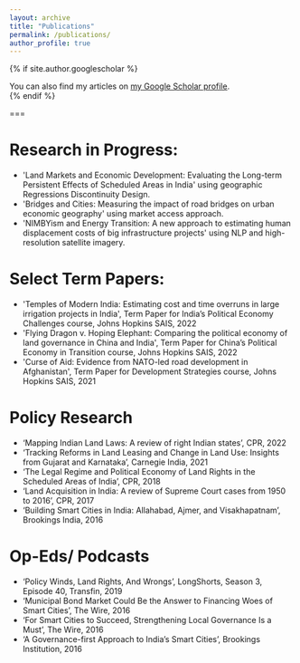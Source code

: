 ```yaml
---
layout: archive
title: "Publications"
permalink: /publications/
author_profile: true
---
```


{% if site.author.googlescholar %}
  <div class="wordwrap">You can also find my articles on <a href="{{site.author.googlescholar}}">my Google Scholar profile</a>.</div>
{% endif %}

===

Research in Progress:
===

* 'Land Markets and Economic Development: Evaluating the Long-term Persistent Effects of Scheduled Areas
in India' using geographic Regressions Discontinuity Design.
* 'Bridges and Cities: Measuring the impact of road bridges on urban economic geography' using market
access approach.
* 'NIMBYism and Energy Transition: A new approach to estimating human displacement costs of big
infrastructure projects' using NLP and high-resolution satellite imagery.

Select Term Papers:
===

* 'Temples of Modern India: Estimating cost and time overruns in large irrigation projects in India', Term
Paper for India’s Political Economy Challenges course, Johns Hopkins SAIS, 2022
* 'Flying Dragon v. Hoping Elephant: Comparing the political economy of land governance in China and India', Term
Paper for China’s Political Economy in Transition course, Johns Hopkins SAIS, 2022
* 'Curse of Aid: Evidence from NATO-led road development in Afghanistan', Term Paper for Development
Strategies course, Johns Hopkins SAIS, 2021


Policy Research
===

* ‘Mapping Indian Land Laws: A review of right Indian states’, CPR, 2022
* ‘Tracking Reforms in Land Leasing and Change in Land Use: Insights from Gujarat and Karnataka’,
Carnegie India, 2021
* ‘The Legal Regime and Political Economy of Land Rights in the Scheduled Areas of India’, CPR, 2018
* ‘Land Acquisition in India: A review of Supreme Court cases from 1950 to 2016’, CPR, 2017
* ‘Building Smart Cities in India: Allahabad, Ajmer, and Visakhapatnam’, Brookings India, 2016

Op-Eds/ Podcasts
===

* ‘Policy Winds, Land Rights, And Wrongs’, LongShorts, Season 3, Episode 40, Transfin, 2019
* ‘Municipal Bond Market Could Be the Answer to Financing Woes of Smart Cities’, The Wire, 2016
* ‘For Smart Cities to Succeed, Strengthening Local Governance Is a Must’, The Wire, 2016
* ‘A Governance-first Approach to India’s Smart Cities’, Brookings Institution, 2016

